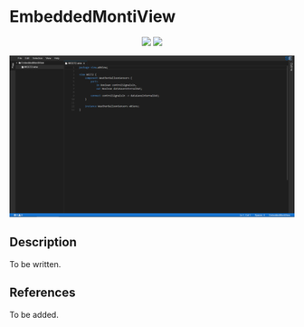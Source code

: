 # EmbeddedMontiView
<p align="center">
    <img src="https://img.shields.io/badge/Extension_Version-0.1.1-blue.svg?longCache=true&style=flat-square"/>
    <img src="https://img.shields.io/badge/Grammar_Version-0.0.6-blue.svg?longCache=true&style=flat-square"/>
</p>
<p align="center">
    <img src="doc/images/embeddedmontiview.png"/>
</p>

## Description
To be written.

## References
To be added.

<!-- ## Application Programming Interface
The API documentation for this module can be found
[here](https://embeddedmontiarc.github.io/Elysium/plugins/embeddedmontiview/docs). -->